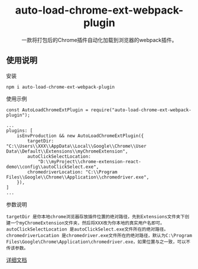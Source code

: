 <h1 align="center">auto-load-chrome-ext-webpack-plugin</h1>
<div align="center">
一款将打包后的Chrome插件自动化加载到浏览器的webpack插件。
</div>

## 使用说明

安装
```
npm i auto-load-chrome-ext-webpack-plugin
```
使用示例
```
const AutoLoadChromeExtPlugin = require("auto-load-chrome-ext-webpack-plugin");

...
plugins: [
    isEnvProduction && new AutoLoadChromeExtPlugin({ 
        targetDir: "C:\\Users\\XXX\\AppData\\Local\\Google\\Chrome\\User Data\\Default\\Extensions\\myChromeExtension",
        autoClickSelectLocation:
            "D:\\myProject\\chrome-extension-react-demo\\config\\autoClickSelect.exe",
        chromedriverLocation: "C:\\Program Files\\Google\\Chrome\\Application\\chromedriver.exe",
    }),
]
...
```
参数说明
```
targetDir 是你本地chrome浏览器存放插件位置的绝对路径，先到Extensions文件夹下创建一个myChromeExtension文件夹，然后将XXX改为你本地的真实用户名即可。
autoClickSelectLocation 是autoClickSelect.exe文件所在的绝对路径。
chromedriverLocation 是chromedriver.exe文件所在的绝对路径，默认为C:\Program Files\Google\Chrome\Application\chromedriver.exe，如果位置与之一致，可以不传该参数。
```


[详细文档](https://www.jianshu.com/p/4c854f6c6f86)
